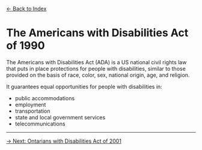 [&larr; Back to Index](../index.md)

# The Americans with Disabilities Act of 1990

The Americans with Disabilities Act (ADA) is a US national civil rights law that puts in place protections for people with disabilities, similar to those provided on the basis of race, color, sex, national origin, age, and religion. 

It guarantees equal opportunities for people with disabilities in:

* public accommodations
* employment
* transportation
* state and local government services
* telecommunications

--- 

[&rarr; Next: Ontarians with Disabilities Act of 2001](3-ontarians-with-disabilities-act-2001.md)